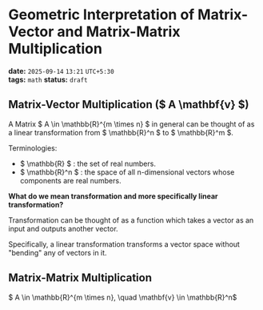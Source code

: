 # Geometric Interpretation of Matrix-Vector and Matrix-Matrix Multiplication

**date:** `2025-09-14` `13:21` `UTC+5:30`  
**tags:** `math`
**status:** `draft`

## Matrix-Vector Multiplication ($ A \mathbf{v} $)

A Matrix $ A \in \mathbb{R}^{m \times n} $ in general can be thought of as a linear transformation from $ \mathbb{R}^n $ to $ \mathbb{R}^m $.

Terminologies:
- $ \mathbb{R} $ : the set of real numbers.
- $ \mathbb{R}^n $ : the space of all n-dimensional vectors whose components are real numbers.

**What do we mean transformation and more specifically linear transformation?**

Transformation can be thought of as a function which takes a vector as an input and outputs another vector.

Specifically, a linear transformation transforms a vector space without "bending" any of vectors in it.

## Matrix-Matrix Multiplication

$ A \in \mathbb{R}^{m \times n}, \quad \mathbf{v} \in \mathbb{R}^n$